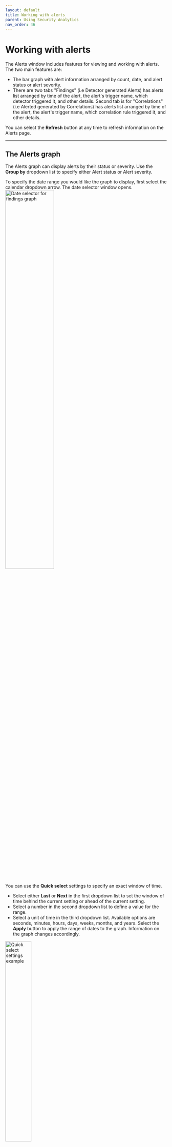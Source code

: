 ```yaml
---
layout: default
title: Working with alerts
parent: Using Security Analytics
nav_order: 46
---
```


# Working with alerts

The Alerts window includes features for viewing and working with alerts. The two main features are:
* The bar graph with alert information arranged by count, date, and alert status or alert severity.
* There are two tabs "Findings" (i.e Detector generated Alerts) has alerts list arranged by time of the alert, the alert's trigger name, which detector triggered it, and other details. Second tab is for "Correlations" (i.e Alerted generated by Correlations) has alerts list arranged by time of the alert, the alert's trigger name, which correlation rule triggered it, and other details.


You can select the **Refresh** button at any time to refresh information on the Alerts page.

---
## The Alerts graph

The Alerts graph can display alerts by their status or severity. Use the **Group by** dropdown list to specify either Alert status or Alert severity.

To specify the date range you would like the graph to display, first select the calendar dropdown arrow. The date selector window opens.
<br><img src="{{site.url}}{{site.baseurl}}/images/Security/find-date-pick.png" alt="Date selector for findings graph" width="55%">

You can use the **Quick select** settings to specify an exact window of time.
* Select either **Last** or **Next** in the first dropdown list to set the window of time behind the current setting or ahead of the current setting.
* Select a number in the second dropdown list to define a value for the range.
* Select a unit of time in the third dropdown list. Available options are seconds, minutes, hours, days, weeks, months, and years.
Select the **Apply** button to apply the range of dates to the graph. Information on the graph changes accordingly.

<img src="{{site.url}}{{site.baseurl}}/images/Security/quickset.png" alt="Quick select settings example" width="40%">

You can use the left and right arrows to move the window of time behind the current range of dates or ahead of the current range of dates. When you use these arrows, the start date and end date appear in the date range field. You can then select each one to set an absolute, relative, or current date and time. For absolute and relative changes, select the **Update** button to apply the changes.

<img src="{{site.url}}{{site.baseurl}}/images/Security/date-pick.png" alt="Altering date range" width="55%">

As an alternative, you can select an option in the **Commonly used** section (see the preceding image of the calendar dropdown list) to conveniently set a window of time. Options include date ranges such as **Today**, **Yesterday**, **this week**, and **week to date**. 

When one of the commonly used windows of time is selected, you can select the **Show dates** label in the date range field to populate the range of dates. Following that, you can select either the start date or end date to specify by an absolute, relative, or current date and time setting. For absolute and relative changes, select the **Update** button to apply the changes.

As one more alternative, you can select an option from the **Recently used date ranges** section to go back to a previous setting.

---
## The Alerts list

Findings Tab: The Alerts list displays all findings according to the time when the alert was triggered, the alert's trigger name, the detector that triggered the alert, the alert status, and alert severity.
Correlations Tab:  The Alerts list displays all the correlations according to the rule and rule time-window when the alert was triggered, the alert's trigger name, the correlation rule name that triggered the alert, the alert status, and alert severity.
Use the **Alert severity** dropdown list to filter the list of alerts by severity. Use the **Status** dropdown list to filter the list by alert status.

